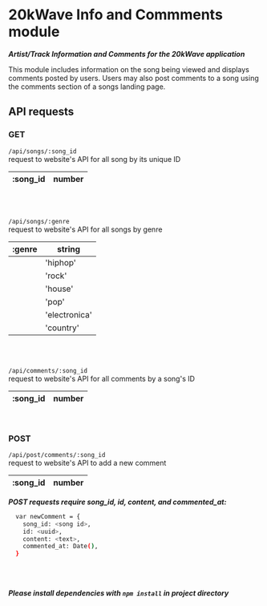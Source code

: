 # 20kWave Info and Commments module

***Artist/Track Information and Comments for the 20kWave application***

This module includes information on the song being viewed and displays comments posted by users. Users may also post comments to a song using the comments section of a songs landing page.


## API requests


### GET
`/api/songs/:song_id`<br/>
request to website's API for all song by its unique ID

| :song_id | number |
| -------- | ------ |

<br/>
<br/>

`/api/songs/:genre`<br/>
request to website's API for all songs by genre

| :genre | string |
| ------ | ------ |
|        | 'hiphop' |
|        | 'rock' |
|        | 'house' |
|        | 'pop' |
|        | 'electronica' |
|        | 'country' |

<br/>
<br/>

`/api/comments/:song_id`<br/>
request to website's API for all comments by a song's ID

| :song_id | number |
| -------- | ------ |

<br/>

### POST
`/api/post/comments/:song_id`<br/> 
request to website's API to add a new comment

| :song_id | number |
| -------- | ------ |


***POST requests require song_id, id, content, and commented_at:***
```sh
  var newComment = {
    song_id: <song id>,
    id: <uuid>,
    content: <text>,
    commented_at: Date(),
  }
```


<br/>
<br/>

***Please install dependencies with `npm install` in project directory***


